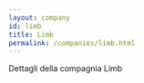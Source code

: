 ```yaml
---
layout: company
id: limb
title: Limb
permalink: /companies/limb.html
---
```


Dettagli della compagnia Limb
